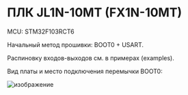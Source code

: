 # ПЛК JL1N-10MT (FX1N-10MT)

MCU: STM32F103RCT6

Начальный метод прошивки: BOOT0 + USART.

Распиновку входов-выходов см. в примерах (examples).

Вид платы и место подключения перемычки BOOT0:

![изображение](https://github.com/Chupakabra303/FX_PLC_STM32duino/assets/15260953/7ee66e10-5205-417f-8d4f-6c0bb0900629)
